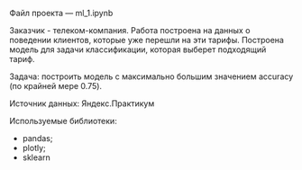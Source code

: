 Файл проекта — ml_1.ipynb

Заказчик - телеком-компания. Работа построена на данных о поведении клиентов, которые уже перешли на эти тарифы.
Построена модель для задачи классификации, которая выберет подходящий тариф.

Задача: построить модель с максимально большим значением accuracy (по крайней мере 0.75).

Источник данных: Яндекс.Практикум

Используемые библиотеки:
- pandas;
- plotly;
- sklearn
